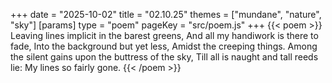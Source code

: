 +++
date = "2025-10-02"
title = "02.10.25"
themes = ["mundane", "nature", "sky"]
[params]
  type = "poem"
  pageKey = "src/poem.js"
+++
{{< poem >}}
Leaving lines implicit in the barest greens,
And all my handiwork is there to fade,
Into the background but yet less,
Amidst the creeping things.
Among the silent gains upon the buttress of the sky,
Till all is naught and tall reeds lie:
My lines so fairly gone.
{{< /poem >}}